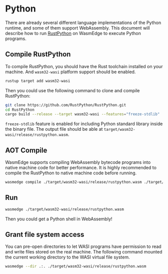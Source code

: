 # Python

There are already several different language implementations of the Python runtime, and some of them support WebAssembly. This document will describe how to run [RustPython](https://github.com/RustPython/RustPython) on WasmEdge to execute Python programs.

## Compile RustPython

To compile RustPython, you should have the Rust toolchain installed on your machine. And `wasm32-wasi` platform support should be enabled.

```bash
rustup target add wasm32-wasi
```

Then you could use the following command to clone and compile RustPython:

```bash
git clone https://github.com/RustPython/RustPython.git
cd RustPython
cargo build --release --target wasm32-wasi --features="freeze-stdlib"
```

`freeze-stdlib` feature is enabled for including Python standard library inside the binary file. The output file should be able at `target/wasm32-wasi/release/rustpython.wasm`.

## AOT Compile

WasmEdge supports compiling WebAssembly bytecode programs into native machine code for better performance. It is highly recommended to compile the RustPython to native machine code before running.

```bash
wasmedge compile ./target/wasm32-wasi/release/rustpython.wasm ./target/wasm32-wasi/release/rustpython.wasm
```

## Run

```bash
wasmedge ./target/wasm32-wasi/release/rustpython.wasm
```

Then you could get a Python shell in WebAssembly!

## Grant file system access

You can pre-open directories to let WASI programs have permission to read and write files stored on the real machine. The following command mounted the current working directory to the WASI virtual file system.

```bash
wasmedge --dir .:. ./target/wasm32-wasi/release/rustpython.wasm
```